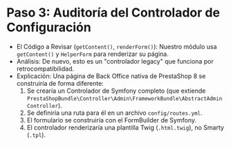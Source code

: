 # Paso 3: Auditoría del Controlador de Configuración

* El Código a Revisar (`getContent()`, `renderForm()`): Nuestro módulo usa `getContent()` y `HelperForm` para renderizar su página.
* Análisis: De nuevo, esto es un "controlador legacy" que funciona por retrocompatibilidad.
* Explicación: Una página de Back Office nativa de PrestaShop 8 se construiría de forma diferente:
  1. Se crearía un Controlador de Symfony completo (que extiende `PrestaShopBundle\Controller\Admin\FrameworkBundle\AbstractAdminController`).
  2. Se definiría una ruta para él en un archivo `config/routes.yml`.
  3. El formulario se construiría con el FormBuilder de Symfony.
  4. El controlador renderizaría una plantilla Twig (`.html.twig`), no Smarty (`.tpl`).
